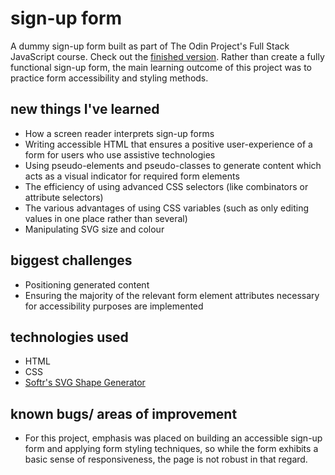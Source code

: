 # sign-up form

A dummy sign-up form built as part of The Odin Project's Full Stack JavaScript course. Check out the [finished version](https://silverwish.github.io/top-form/). Rather than create a fully functional sign-up form, the main learning outcome of this project was to practice form accessibility and styling methods.

## new things I've learned

- How a screen reader interprets sign-up forms
- Writing accessible HTML that ensures a positive user-experience of a form for users who use assistive technologies
- Using pseudo-elements and pseudo-classes to generate content which acts as a visual indicator for required form elements
- The efficiency of using advanced CSS selectors (like combinators or attribute selectors)
- The various advantages of using CSS variables (such as only editing values in one place rather than several)
- Manipulating SVG size and colour

## biggest challenges

- Positioning generated content
- Ensuring the majority of the relevant form element attributes necessary for accessibility purposes are implemented

## technologies used

- HTML
- CSS
- [Softr's SVG Shape Generator](https://www.softr.io/tools/svg-shape-generator)

## known bugs/ areas of improvement

- For this project, emphasis was placed on building an accessible sign-up form and applying form styling techniques, so while the form exhibits a basic sense of responsiveness, the page is not robust in that regard.